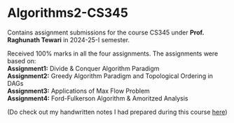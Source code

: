 # Algorithms2-CS345
Contains assignment submissions for the course CS345 under **Prof. Raghunath Tewari** in 2024-25-I semester.

Received 100% marks in all the four assignments. The assignments were based on: <br>
**Assignment1:** Divide & Conquer Algorithm Paradigm <br>
**Assignment2:** Greedy Algorithm Paradigm and Topological Ordering in DAGs <br>
**Assignment3:** Applications of Max Flow Problem <br>
**Assignment4:** Ford-Fulkerson Algorithm & Amoritzed Analysis <br>

(Do check out my handwritten notes I had prepared during this course [here](https://github.com/apragati22/My-Notes/tree/main/CS345-Algo2))

